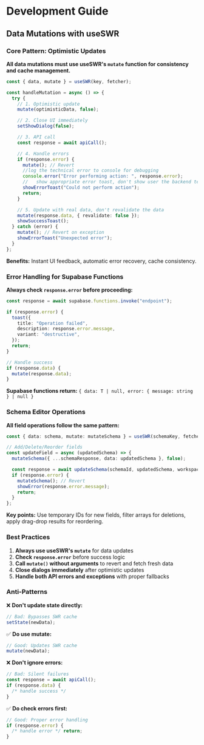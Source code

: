 # Development Guide

## Data Mutations with useSWR

### Core Pattern: Optimistic Updates

**All data mutations must use useSWR's `mutate` function for consistency and cache management.**

```typescript
const { data, mutate } = useSWR(key, fetcher);

const handleMutation = async () => {
  try {
    // 1. Optimistic update
    mutate(optimisticData, false);

    // 2. Close UI immediately
    setShowDialog(false);

    // 3. API call
    const response = await apiCall();

    // 4. Handle errors
    if (response.error) {
      mutate(); // Revert
      //log the technical error to console for debugging
      console.error("Error performing action: ", response.error);
      //   show appropriate error toast, don't show user the backend technical error
      showErrorToast("Could not perform action");
      return;
    }

    // 5. Update with real data, don't revalidate the data
    mutate(response.data, { revalidate: false });
    showSuccessToast();
  } catch (error) {
    mutate(); // Revert on exception
    showErrorToast("Unexpected error");
  }
};
```

**Benefits:** Instant UI feedback, automatic error recovery, cache consistency.

### Error Handling for Supabase Functions

**Always check `response.error` before proceeding:**

```typescript
const response = await supabase.functions.invoke("endpoint");

if (response.error) {
  toast({
    title: "Operation failed",
    description: response.error.message,
    variant: "destructive",
  });
  return;
}

// Handle success
if (response.data) {
  mutate(response.data);
}
```

**Supabase functions return:** `{ data: T | null, error: { message: string } | null }`

### Schema Editor Operations

**All field operations follow the same pattern:**

```typescript
const { data: schema, mutate: mutateSchema } = useSWR(schemaKey, fetcher);

// Add/Delete/Reorder fields
const updateField = async (updatedSchema) => {
  mutateSchema({ ...schemaResponse, data: updatedSchema }, false);

  const response = await updateSchema(schemaId, updatedSchema, workspaceId);
  if (response.error) {
    mutateSchema(); // Revert
    showError(response.error.message);
    return;
  }
};
```

**Key points:** Use temporary IDs for new fields, filter arrays for deletions, apply drag-drop results for reordering.

### Best Practices

1. **Always use useSWR's `mutate`** for data updates
2. **Check `response.error`** before success logic
3. **Call `mutate()` without arguments** to revert and fetch fresh data
4. **Close dialogs immediately** after optimistic updates
5. **Handle both API errors and exceptions** with proper fallbacks

### Anti-Patterns

❌ **Don't update state directly:**

```typescript
// Bad: Bypasses SWR cache
setState(newData);
```

✅ **Do use mutate:**

```typescript
// Good: Updates SWR cache
mutate(newData);
```

❌ **Don't ignore errors:**

```typescript
// Bad: Silent failures
const response = await apiCall();
if (response.data) {
  /* handle success */
}
```

✅ **Do check errors first:**

```typescript
// Good: Proper error handling
if (response.error) {
  /* handle error */ return;
}
```
